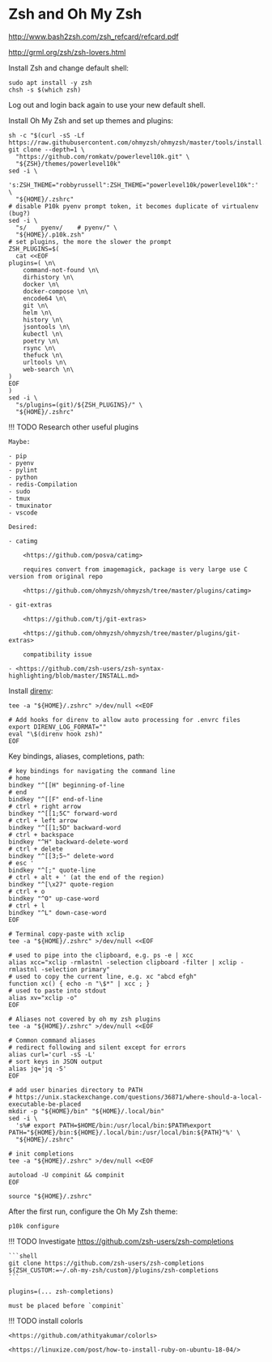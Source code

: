 # Zsh and Oh My Zsh

<http://www.bash2zsh.com/zsh_refcard/refcard.pdf>

<http://grml.org/zsh/zsh-lovers.html>

Install Zsh and change default shell:

```shell
sudo apt install -y zsh
chsh -s $(which zsh)
```

Log out and login back again to use your new default shell.

Install Oh My Zsh and set up themes and plugins:

```shell
sh -c "$(curl -sS -Lf https://raw.githubusercontent.com/ohmyzsh/ohmyzsh/master/tools/install.sh)"
git clone --depth=1 \
  "https://github.com/romkatv/powerlevel10k.git" \
  "${ZSH}/themes/powerlevel10k"
sed -i \
  's:ZSH_THEME="robbyrussell":ZSH_THEME="powerlevel10k/powerlevel10k":' \
  "${HOME}/.zshrc"
# disable P10k pyenv prompt token, it becomes duplicate of virtualenv (bug?)
sed -i \
  "s/    pyenv/    # pyenv/" \
  "${HOME}/.p10k.zsh"
# set plugins, the more the slower the prompt
ZSH_PLUGINS=$(
  cat <<EOF
plugins=( \n\
    command-not-found \n\
    dirhistory \n\
    docker \n\
    docker-compose \n\
    encode64 \n\
    git \n\
    helm \n\
    history \n\
    jsontools \n\
    kubectl \n\
    poetry \n\
    rsync \n\
    thefuck \n\
    urltools \n\
    web-search \n\
)
EOF
)
sed -i \
  "s/plugins=(git)/${ZSH_PLUGINS}/" \
  "${HOME}/.zshrc"

```

!!! TODO
    Research other useful plugins

    Maybe:
    
    - pip
    - pyenv
    - pylint
    - python
    - redis-Compilation
    - sudo
    - tmux
    - tmuxinator
    - vscode
    
    Desired:
    
    - catimg
  
        <https://github.com/posva/catimg>

        requires convert from imagemagick, package is very large use C version from original repo

        <https://github.com/ohmyzsh/ohmyzsh/tree/master/plugins/catimg>
         
    - git-extras

        <https://github.com/tj/git-extras>

        <https://github.com/ohmyzsh/ohmyzsh/tree/master/plugins/git-extras>

        compatibility issue
    
    - <https://github.com/zsh-users/zsh-syntax-highlighting/blob/master/INSTALL.md>


Install [direnv](https://direnv.net/):

```shell
tee -a "${HOME}/.zshrc" >/dev/null <<EOF

# Add hooks for direnv to allow auto processing for .envrc files
export DIRENV_LOG_FORMAT=""
eval "\$(direnv hook zsh)"
EOF
```


Key bindings, aliases, completions, path:

```shell
# key bindings for navigating the command line
# home
bindkey "^[[H" beginning-of-line
# end
bindkey "^[[F" end-of-line
# ctrl + right arrow
bindkey "^[[1;5C" forward-word
# ctrl + left arrow
bindkey "^[[1;5D" backward-word
# ctrl + backspace
bindkey "^H" backward-delete-word
# ctrl + delete
bindkey "^[[3;5~" delete-word
# esc '
bindkey "^[;" quote-line
# ctrl + alt + ' (at the end of the region)
bindkey "^[\x27" quote-region
# ctrl + o
bindkey "^O" up-case-word
# ctrl + l
bindkey "^L" down-case-word
EOF

# Terminal copy-paste with xclip
tee -a "${HOME}/.zshrc" >/dev/null <<EOF

# used to pipe into the clipboard, e.g. ps -e | xcc
alias xcc="xclip -rmlastnl -selection clipboard -filter | xclip -rmlastnl -selection primary"
# used to copy the current line, e.g. xc "abcd efgh"
function xc() { echo -n "\$*" | xcc ; }
# used to paste into stdout
alias xv="xclip -o"
EOF

# Aliases not covered by oh my zsh plugins
tee -a "${HOME}/.zshrc" >/dev/null <<EOF

# Common command aliases
# redirect following and silent except for errors
alias curl='curl -sS -L'
# sort keys in JSON output
alias jq='jq -S'
EOF

# add user binaries directory to PATH
# https://unix.stackexchange.com/questions/36871/where-should-a-local-executable-be-placed
mkdir -p "${HOME}/bin" "${HOME}/.local/bin"
sed -i \
  's%# export PATH=$HOME/bin:/usr/local/bin:$PATH%export PATH="${HOME}/bin:${HOME}/.local/bin:/usr/local/bin:${PATH}"%' \
  "${HOME}/.zshrc"

# init completions
tee -a "${HOME}/.zshrc" >/dev/null <<EOF

autoload -U compinit && compinit
EOF

source "${HOME}/.zshrc"
```

After the first run, configure the Oh My Zsh theme:

```shell
p10k configure
```


!!! TODO
    Investigate https://github.com/zsh-users/zsh-completions

    ```shell
    git clone https://github.com/zsh-users/zsh-completions ${ZSH_CUSTOM:=~/.oh-my-zsh/custom}/plugins/zsh-completions
    ```

    plugins=(... zsh-completions)

    must be placed before `compinit`

!!! TODO
    install colorls

    <https://github.com/athityakumar/colorls>

    <https://linuxize.com/post/how-to-install-ruby-on-ubuntu-18-04/>
